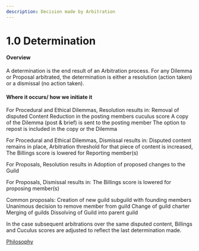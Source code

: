 ```yaml
---
description: Decision made by Arbitration
---
```


# 1.0 Determination

#### Overview

A determination is the end result of an Arbitration process. For any Dilemma or Proposal arbitrated, the determination is either a resolution (action taken) or a dismissal (no action taken).

#### Where it occurs/ how we initiate it

For Procedural and Ethical Dilemmas, Resolution results in: Removal of disputed Content Reduction in the posting members cuculus score A copy of the Dilemma (post & brief) is sent to the posting member The option to repost is included in the copy or the Dilemma

For Procedural and Ethical Dilemmas, Dismissal results in: Disputed content remains in place, Arbitration threshold for that piece of content is increased, The Billings score is lowered for Reporting member(s)

For Proposals, Resolution results in Adoption of proposed changes to the Guild

For Proposals, Dismissal results in: The Billings score is lowered for proposing member(s)

Common proposals: Creation of new guild subguild with founding members Unanimous decision to remove member from guild Change of guild charter Merging of guilds Dissolving of Guild into parent guild

In the case subsequent arbitrations over the same disputed content, Billings and Cuculus scores are adjusted to reflect the last determination made.

[Philosophy](../../white-paper/1.9-community-governance-structure/0.9-arbitration-process/0.0-determination.md)
